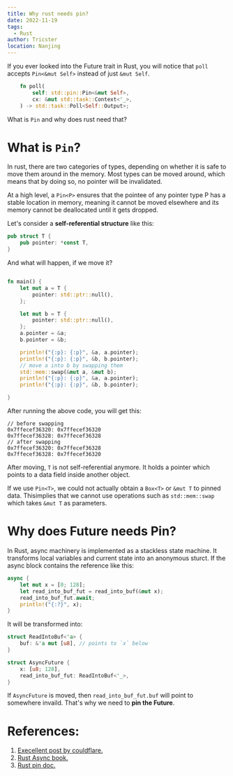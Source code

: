 ```yaml
---
title: Why rust needs pin?
date: 2022-11-19
tags: 
  - Rust
author: Tricster
location: Nanjing
---
```


If you ever looked into the Future trait in Rust, you will notice that `poll` accepts `Pin<&mut Self>` instead of just `&mut Self`.

```rust
    fn poll(
        self: std::pin::Pin<&mut Self>,
        cx: &mut std::task::Context<'_>,
    ) -> std::task::Poll<Self::Output>;
```

What is `Pin` and why does rust need that?

# What is `Pin`?

In rust, there are two categories of types, depending on whether it is safe to move them around in the memory. 
Most types can be moved around, which means that by doing so, no pointer will be invalidated.

At a high level, a `Pin<P>` ensures that the pointee of any pointer type P has a stable location in memory, meaning it cannot be moved elsewhere and its memory cannot be deallocated until it gets dropped. 

Let's consider a **self-referential structure** like this:

```rust 
pub struct T {
    pub pointer: *const T,
}
```

And what will happen, if we move it?

```rust

fn main() {
    let mut a = T {
        pointer: std::ptr::null(),
    };

    let mut b = T {
        pointer: std::ptr::null(),
    };
    a.pointer = &a;
    b.pointer = &b;

    println!("{:p}: {:p}", &a, a.pointer);
    println!("{:p}: {:p}", &b, b.pointer);
    // move a into b by swapping them
    std::mem::swap(&mut a, &mut b);
    println!("{:p}: {:p}", &a, a.pointer);
    println!("{:p}: {:p}", &b, b.pointer);

}
```

After running the above code, you will get this:

```plain
// before swapping
0x7ffecef36320: 0x7ffecef36320
0x7ffecef36328: 0x7ffecef36328
// after swapping
0x7ffecef36320: 0x7ffecef36328
0x7ffecef36328: 0x7ffecef36320
```

After moving, `T` is not self-referential anymore. It holds a pointer which points to a data field inside another object. 

If we use `Pin<T>`, we could not actually obtain a `Box<T>` or `&mut T` to pinned data. Thisimplies that we cannot use operations such as `std::mem::swap` which takes `&mut T` as parameters.

# Why does Future needs Pin?

In Rust, async machinery is implemented as a stackless state machine. It transforms local variables and current state into an anonymous sturct.
If the async block contains the reference like this:

```rust
async {
    let mut x = [0; 128];
    let read_into_buf_fut = read_into_buf(&mut x);
    read_into_buf_fut.await;
    println!("{:?}", x);
}
```

It will be transformed into:

```rust
struct ReadIntoBuf<'a> {
    buf: &'a mut [u8], // points to `x` below
}

struct AsyncFuture {
    x: [u8; 128],
    read_into_buf_fut: ReadIntoBuf<'_>,
}
```

If `AsyncFuture` is moved, then `read_into_buf_fut.buf` will point to somewhere invaild. That's why we need to **pin the Future**.


# References:

1. [Execellent post by couldflare.](https://blog.cloudflare.com/pin-and-unpin-in-rust/)
2. [Rust Async book.](https://rust-lang.github.io/async-book/04_pinning/01_chapter.html)
3. [Rust pin doc.](https://doc.rust-lang.org/nightly/core/pin/index.html)